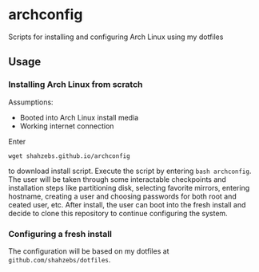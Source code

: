 # archconfig
Scripts for installing and configuring Arch Linux using my dotfiles

## Usage
### Installing Arch Linux from scratch
Assumptions:
- Booted into Arch Linux install media
- Working internet connection
  
Enter 
```
wget shahzebs.github.io/archconfig
```
to download install script. Execute the script by entering `bash archconfig`.
The user will be taken through some interactable checkpoints and installation steps like partitioning disk, selecting favorite mirrors, entering hostname, creating a user and choosing passwords for both root and ceated user, etc.
After install, the user can boot into the fresh install and decide to clone this repository to continue configuring the system.

### Configuring a fresh install
The configuration will be based on my dotfiles at `github.com/shahzebs/dotfiles`.
